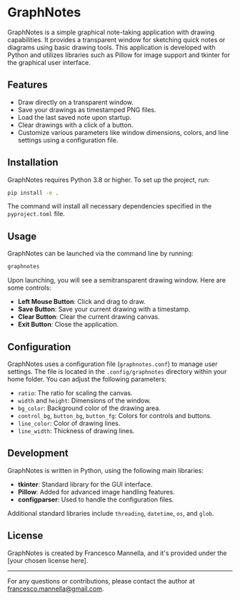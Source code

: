 # GraphNotes

GraphNotes is a simple graphical note-taking application with drawing capabilities. It provides a transparent window for sketching quick notes or diagrams using basic drawing tools. This application is developed with Python and utilizes libraries such as Pillow for image support and tkinter for the graphical user interface.

## Features

- Draw directly on a transparent window.
- Save your drawings as timestamped PNG files.
- Load the last saved note upon startup.
- Clear drawings with a click of a button.
- Customize various parameters like window dimensions, colors, and line settings using a configuration file.

## Installation

GraphNotes requires Python 3.8 or higher.  To set up the project, run:
    
```bash
pip install -e .
```

The command will install all necessary dependencies specified in the `pyproject.toml` file.

## Usage

GraphNotes can be launched via the command line by running:

```bash
graphnotes
```

Upon launching, you will see a semitransparent drawing window. Here are some controls:

- **Left Mouse Button**: Click and drag to draw.
- **Save Button**: Save your current drawing with a timestamp.
- **Clear Button**: Clear the current drawing canvas.
- **Exit Button**: Close the application.

## Configuration

GraphNotes uses a configuration file (`graphnotes.conf`) to manage user settings. The file is located in the `.config/graphnotes` directory within your home folder. You can adjust the following parameters:

- `ratio`: The ratio for scaling the canvas.
- `width` and `height`: Dimensions of the window.
- `bg_color`: Background color of the drawing area.
- `control_bg`, `button_bg`, `button_fg`: Colors for controls and buttons.
- `line_color`: Color of drawing lines.
- `line_width`: Thickness of drawing lines.

## Development

GraphNotes is written in Python, using the following main libraries:

- **tkinter**: Standard library for the GUI interface.
- **Pillow**: Added for advanced image handling features.
- **configparser**: Used to handle the configuration files.

Additional standard libraries include `threading`, `datetime`, `os`, and `glob`.

## License

GraphNotes is created by Francesco Mannella, and it's provided under the [your chosen license here].

---

For any questions or contributions, please contact the author at <francesco.mannella@gmail.com>.
